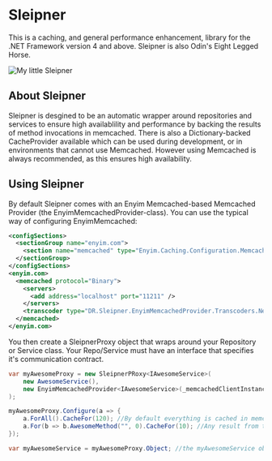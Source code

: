 # Sleipner
This is a caching, and general performance enhancement, library for the .NET Framework version 4 and above. Sleipner is also Odin's Eight Legged Horse.

![My little Sleipner](http://24.media.tumblr.com/tumblr_m4jjr17oGK1rwcxwko1_500.png)

## About Sleipner
Sleipner is desgined to be an automatic wrapper around repositories and services to ensure high availablility and performance by backing the results of method invocations in memcached. There is also a Dictionary-backed CacheProvider available which can be used during development, or in environments that cannot use Memcached. However using Memcached is always recommended, as this ensures high availability.

## Using Sleipner
By default Sleipner comes with an Enyim Memcached-based Memcached Provider (the EnyimMemcachedProvider<T>-class). You can use the typical way of configuring EnyimMemcached:

```xml
<configSections>
  <sectionGroup name="enyim.com">
    <section name="memcached" type="Enyim.Caching.Configuration.MemcachedClientSection, Enyim.Caching" />
  </sectionGroup>
</configSections>
<enyim.com>
  <memcached protocol="Binary">
    <servers>
      <add address="localhost" port="11211" />
    </servers>
    <transcoder type="DR.Sleipner.EnyimMemcachedProvider.Transcoders.NewtonsoftTranscoder, DR.Sleipner.EnyimMemcachedProvider" factory="DR.Sleipner.EnyimMemcachedProvider.Transcoders.NewtonsoftProvider, DR.Sleipner.EnyimMemcachedProvider" />
  </memcached>
</enyim.com>

```

You then create a SleipnerProxy object that wraps around your Repository or Service class. Your Repo/Service must have an interface that specifies it's communication contract.

```csharp
var myAwesomeProxy = new SleipnerPRoxy<IAwesomeService>(
    new AwesomeService(),
    new EnyimMemcachedProvider<IAwesomeService>(_memcachedClientInstance)
);

myAwesomeProxy.Configure(a => {
    a.ForAll().CacheFor(120); //By default everything is cached in memcached for 2 minutes
    a.For(b => b.AwesomeMethod("", 0).CacheFor(10); //Any result from the AwesomeMethod is only cached for 10 seconds though
});

var myAwesomeService = myAwesomeProxy.Object; //the myAwesomeService object is now backed in memcached.

```